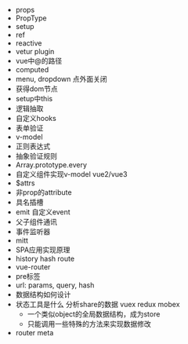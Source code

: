 - props
- PropType
- setup
- ref
- reactive
- vetur plugin
- vue中@的路径
- computed
- menu, dropdown 点外面关闭
- 获得dom节点
- setup中this
- 逻辑抽取
- 自定义hooks
- 表单验证
- v-model
- 正则表达式
- 抽象验证规则
- Array.prototype.every
- 自定义组件实现v-model vue2/vue3  
- $attrs
- 非prop的attribute 
- 具名插槽
- emit 自定义event
- 父子组件通讯
- 事件监听器
- mitt
- SPA应用实现原理
- history hash route
- vue-router
- pre标签
- url: params, query, hash
- 数据结构如何设计
- 状态工具是什么 分析share的数据 vuex redux mobex
    - 一个类似object的全局数据结构，成为store
    - 只能调用一些特殊的方法来实现数据修改
- router meta